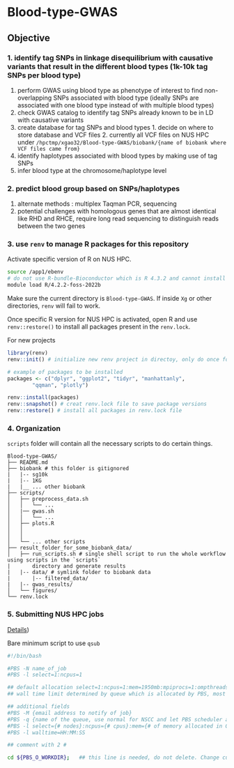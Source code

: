 # Blood-type-GWAS
## Objective
### 1. identify tag SNPs in linkage disequilibrium with causative variants that result in the different blood types (1k-10k tag SNPs per blood type) 
  1. perform GWAS using blood type as phenotype of interest to find non-overlapping SNPs associated with blood type (ideally SNPs are associated with one blood type instead of with multiple blood types)
  2. check GWAS catalog to identify tag SNPs already known to be in LD with causative variants
  3. create database for tag SNPs and blood types 
    1. decide on where to store database and VCF files
    2. currently all VCF files on NUS HPC under `/hpctmp/xgao32/Blood-type-GWAS/biobank/{name of biobank where VCF files came from}`
  4. identify haplotypes associated with blood types by making use of tag SNPs
  5. infer blood type at the chromosome/haplotype level 
### 2. predict blood group based on SNPs/haplotypes 
  1. alternate methods : multiplex Taqman PCR, sequencing
  2. potential challenges with homologous genes that are almost identical like RHD and RHCE, require long read sequencing to distinguish reads between the two genes

### 3. use `renv` to manage R packages for this repository
Activate specific version of R on NUS HPC.

```sh
source /app1/ebenv
# do not use R-bundle-Bioconductor which is R 4.3.2 and cannot install MASS package 
module load R/4.2.2-foss-2022b
```

Make sure the current directory is `Blood-type-GWAS`. If inside `Xg` or other directories, `renv` will fail to work. 

Once specific R version for NUS HPC is activated, open R and use `renv::restore()` to install all packages present in the `renv.lock`.



For new projects
```R
library(renv) 
renv::init() # initialize new renv project in directoy, only do once for new directory

# example of packages to be installed
packages <- c("dplyr", "ggplot2", "tidyr", "manhattanly",  
		"qqman", "plotly") 

renv::install(packages)
renv::snapshot() # creat renv.lock file to save package versions
renv::restore() # install all packages in renv.lock file 
```

### 4. Organization 
`scripts` folder will contain all the necessary scripts to do certain things. 

```
Blood-type-GWAS/
├── README.md
├── biobank # this folder is gitignored
|   |-- sg10k
|   |-- 1KG
|   |__ ... other biobank
├── scripts/
│   ├── preprocess_data.sh
│   │   └── ...
│   |── gwas.sh
│   │   └── ...
│   ├── plots.R
│   │   
│   │  
│   └── ... other scripts
├── result_folder_for_some_biobank_data/
│   ├── run_scripts.sh # single shell script to run the whole workflow using scripts in the `scripts`
|       directory and generate results
|   |-- data/ # symlink folder to biobank data
|       |-- filtered_data/
|   |-- gwas_results/
│   └── figures/
└── renv.lock
```


### 5. Submitting NUS HPC jobs
[Details](https://nusit.nus.edu.sg/technus/understand-pbs-job-submission-in-hpc-cloud/))

Bare minimum script to use `qsub`
```sh
#!/bin/bash

#PBS -N name_of_job
#PBS -l select=1:ncpus=1

## default allocation select=1:ncpus=1:mem=1950mb:mpiprocs=1:ompthreads=1
## wall time limit determined by queue which is allocated by PBS, most queue 24 hours

## additional fields
#PBS -M {email address to notify of job}
#PBS -q {name of the queue, use normal for NSCC and let PBS scheduler assign queue}
#PBS -l select={# nodes}:ncpus={# cpus}:mem={# of memory allocated in Gb}gb
#PBS -l walltime=HH:MM:SS

## comment with 2 # 

cd ${PBS_O_WORKDIR};   ## this line is needed, do not delete. Change current working directory to directory where job is submitted

```